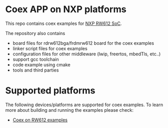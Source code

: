 
# Coex APP on NXP platforms

This repo contains coex examples for [NXP RW612 SoC][rw612].

[rw612]: https://www.nxp.com/products/wireless/wi-fi-plus-bluetooth-plus-802-15-4/wireless-mcu-with-integrated-tri-radiobr1x1-wi-fi-6-plus-bluetooth-low-energy-5-3-802-15-4:RW612


The repository also contains

- board files for rdrw612bga/frdmrw612 board for the coex examples
- linker script files for coex examples
- configuration files for other middleware (lwip, freertos, mbedTls, etc..)
- support gcc toolchain
- code example using cmake
- tools and third parties

# Supported platforms

The following devices/platforms are supported for coex examples.
To learn more about building and running the examples please check:

- [Coex on RW612 examples][rw612-page]

[rw612-page]: examples/coex_app/readme.md
